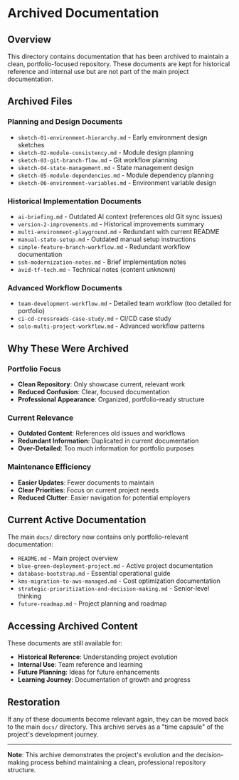 # Archived Documentation

## Overview

This directory contains documentation that has been archived to maintain a clean, portfolio-focused repository. These documents are kept for historical reference and internal use but are not part of the main project documentation.

## Archived Files

### **Planning and Design Documents**
- `sketch-01-environment-hierarchy.md` - Early environment design sketches
- `sketch-02-module-consistency.md` - Module design planning
- `sketch-03-git-branch-flow.md` - Git workflow planning
- `sketch-04-state-management.md` - State management design
- `sketch-05-module-dependencies.md` - Module dependency planning
- `sketch-06-environment-variables.md` - Environment variable design

### **Historical Implementation Documents**
- `ai-briefing.md` - Outdated AI context (references old Git sync issues)
- `version-2-improvements.md` - Historical improvements summary
- `multi-environment-playground.md` - Redundant with current README
- `manual-state-setup.md` - Outdated manual setup instructions
- `simple-feature-branch-workflow.md` - Redundant workflow documentation
- `ssh-modernization-notes.md` - Brief implementation notes
- `avid-tf-tech.md` - Technical notes (content unknown)

### **Advanced Workflow Documents**
- `team-development-workflow.md` - Detailed team workflow (too detailed for portfolio)
- `ci-cd-crossroads-case-study.md` - CI/CD case study
- `solo-multi-project-workflow.md` - Advanced workflow patterns

## Why These Were Archived

### **Portfolio Focus**
- **Clean Repository**: Only showcase current, relevant work
- **Reduced Confusion**: Clear, focused documentation
- **Professional Appearance**: Organized, portfolio-ready structure

### **Current Relevance**
- **Outdated Content**: References old issues and workflows
- **Redundant Information**: Duplicated in current documentation
- **Over-Detailed**: Too much information for portfolio purposes

### **Maintenance Efficiency**
- **Easier Updates**: Fewer documents to maintain
- **Clear Priorities**: Focus on current project needs
- **Reduced Clutter**: Easier navigation for potential employers

## Current Active Documentation

The main `docs/` directory now contains only portfolio-relevant documentation:

- `README.md` - Main project overview
- `blue-green-deployment-project.md` - Active project documentation
- `database-bootstrap.md` - Essential operational guide
- `kms-migration-to-aws-managed.md` - Cost optimization documentation
- `strategic-prioritization-and-decision-making.md` - Senior-level thinking
- `future-roadmap.md` - Project planning and roadmap

## Accessing Archived Content

These documents are still available for:
- **Historical Reference**: Understanding project evolution
- **Internal Use**: Team reference and learning
- **Future Planning**: Ideas for future enhancements
- **Learning Journey**: Documentation of growth and progress

## Restoration

If any of these documents become relevant again, they can be moved back to the main `docs/` directory. This archive serves as a "time capsule" of the project's development journey.

---

**Note**: This archive demonstrates the project's evolution and the decision-making process behind maintaining a clean, professional repository structure.
